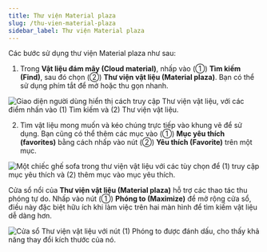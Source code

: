 ```yaml
---
title: Thư viện Material plaza
slug: /thu-vien-material-plaza
sidebar_label: Thư viện Material plaza
---
```


Các bước sử dụng thư viện Material plaza như sau:

1. Trong **Vật liệu đám mây (Cloud material)**, nhấp vào (①) **Tìm kiếm (Find)**, sau đó chọn (②) **Thư viện vật liệu (Material plaza)**. Bạn có thể sử dụng phím tắt  để mở hoặc thu gọn nhanh.

![Giao diện người dùng hiển thị cách truy cập Thư viện vật liệu, với các điểm nhấn vào (1) Tìm kiếm và (2) Thư viện vật liệu.](https://storage.googleapis.com/jegavn_kb/image_jegavn/210.1.png)

2. Tìm vật liệu mong muốn và kéo chúng trực tiếp vào khung vẽ để sử dụng. Bạn cũng có thể thêm các mục vào (①) **Mục yêu thích (favorites)** bằng cách nhấp vào nút (②) **Yêu thích (Favorite)** trên một mục.

![Một chiếc ghế sofa trong thư viện vật liệu với các tùy chọn để (1) truy cập mục yêu thích và (2) thêm mục vào mục yêu thích.](https://storage.googleapis.com/jegavn_kb/image_jegavn/210.2.png)

Cửa sổ nổi của **Thư viện vật liệu (Material plaza)** hỗ trợ các thao tác thu phóng tự do. Nhấp vào nút (①) **Phóng to (Maximize)** để mở rộng cửa sổ, điều này đặc biệt hữu ích khi làm việc trên hai màn hình để tìm kiếm vật liệu dễ dàng hơn.

![Cửa sổ Thư viện vật liệu với nút (1) Phóng to được đánh dấu, cho thấy khả năng thay đổi kích thước của nó.](https://storage.googleapis.com/jegavn_kb/image_jegavn/210.3.png)